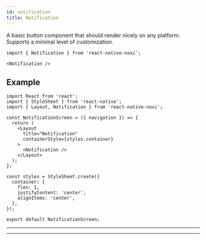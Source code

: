 ```yaml
---
id: notification
title: Notification
---
```


A basic button component that should render nicely on any platform. Supports a minimal level of customization.

```tsx
import { Notification } from 'react-native-noxi';

<Notification />
```

## Example

```SnackPlayer name=Notification%20Example
import React from 'react';
import { StyleSheet } from 'react-native';
import { Layout, Notification } from 'react-native-noxi';

const NotificationScreen = ({ navigation }) => {
  return (
    <Layout
      title="Notification"
      containerStyle={styles.container}
    >
      <Notification />
    </Layout>
  );
};

const styles = StyleSheet.create({
  container: {
    flex: 1,
    justifyContent: 'center',
    alignItems: 'center',
  },
});

export default NotificationScreen;

```

---

___
